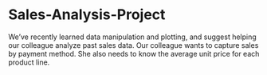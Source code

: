 # Sales-Analysis-Project

We’ve recently learned data manipulation and plotting, and suggest helping our colleague analyze past sales data. Our colleague wants to capture sales by payment method. She also needs to know the average unit price for each product line.

